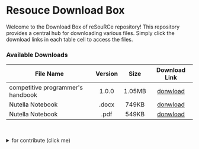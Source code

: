 # Resouce Download Box

Welcome to the Download Box of reSouRCe repository! This repository provides a central hub for downloading various files. Simply click the download links in each table cell to access the files.

### Available Downloads

| File Name | Version | Size | Download Link |
|-----|:---:|:---:|:---:|
| competitive programmer's handbook | 1.0.0 | 1.05MB | [donwload](https://github.com/onlyfans-icpc/src/releases/download/db/competitive-programmers-handbook.pdf) |
| Nutella Notebook | .docx | 749KB | [donwload](https://github.com/onlyfans-icpc/src/releases/download/db/nutella.docx) |
| Nutella Notebook | .pdf | 549KB | [donwload](https://github.com/onlyfans-icpc/src/releases/download/db/nutella-notebook.pdf) |

<br><details>
  <summary>for contribute (click me)</summary>
  
### Adding New Files
To add more files to this table:
1. Edit this README file.
2. Add a new row to the table in the following format:
    ```bash
    | New File Name  | Version | Size  | [Download](https://example.com/new-file-link) |
    ```
3. Replace `New File Name`, `Version`, `Size`, and the `Download URL` with the correct details.

### License
This repository is licensed under the [MIT License](./LICENSE).

</details>
